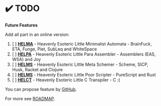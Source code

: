 # ✔️ TODO

**Future Features**

Add all part in an online version:
1. [ ] **[HELMA](helma)** - Heavenly Esoteric Little Minimalist Automata - BrainFuck, ETA, Funge, Piet, SubLeq and WhiteSpace
2. [ ] **[HELPA](helpa)** - Heavenly Esoteric Little Para Assembler - Assemblers (EAS, WSA) and Joy
3. [ ] **[HELMS](helms)** - Heavenly Esoteric Little Meta Schemer - Scheme, SICP, Husk, Racket and Clojure
4. [ ] **[HELMS](helps)** - Heavenly Esoteric Little Poor Scripter - PureScript and Rust
5. [ ] **[HELCT](helct)** - Heavenly Esoteric Little C Transpiler - C :(

You can propose feature by [GitHub](https://github.com/helvm/helcam/issues).

For more see [ROADMAP](ROADMAP.md).
